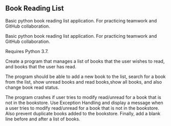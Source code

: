 ## Book Reading List

Basic python book reading list application. For practicing teamwork and GitHub collaboration.

Basic python book reading list application. For practicing teamwork and GitHub collaboration.

Requires Python 3.7.

Create a program that manages a list of books that the user wishes to read, and books that the user has read.

The program should be able to add a new book to the list, search for a book from the list, show unread books and read books,show all books, and also change book read status.

The program crashes if user tries to modify read/unread for a book that is not in the bookstore. Use Exception Handling and display a message when a user tries to modify read/unread for a book that is not in the bookstore. Also prevent duplicate books added to the bookstore.
Finally, add a blank line before and after a list of books.
